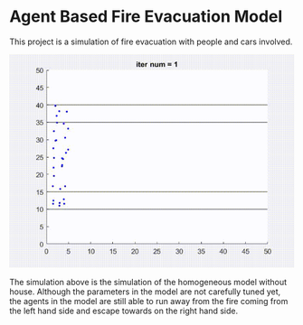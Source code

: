 # Agent Based Fire Evacuation Model
This project is a simulation of fire evacuation with people and cars involved.

![](https://github.com/ZT220501/Agent-Based-Fire-Evacuation/blob/main/Results/simulation_homogeneous.gif)

The simulation above is the simulation of the homogeneous model without house. Although the parameters in the model are not carefully tuned yet, the agents in the model are still able to run away from the fire coming from the left hand side and escape towards on the right hand side.
